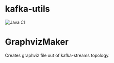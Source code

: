 # kafka-utils

![Java CI](https://github.com/L-Applin/kafka-utils/actions/workflows/maven-verify.yml/badge.svg)

# GraphvizMaker
Creates graphviz file out of kafka-streams topology.

